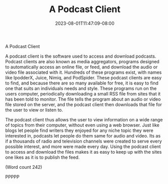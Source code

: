 ﻿---
title: "A Podcast Client"
date: 2023-08-01T11:47:09-08:00
description: "Podcasting Tips for Web Success"
featured_image: "/images/Podcasting.jpg"
tags: ["Podcasting"]
---

A Podcast Client

A podcast client is the software used to access and
download podcasts. Podcast clients are also known as
media aggregators, programs designed to automatically
access an online file, or feed, and download the audio or
video file associated with it. Hundreds of these
programs exist, with names like IpodderX, Juice,
Nimiq, and PodSpider. These podcast clients are easy to
find, and because there are so many available for free, it
is easy to find one that suits an individuals needs and
style. These programs run on the users computer,
periodically downloading a small RSS file from sites
that it has been told to monitor. The file tells the
program about an audio or video file stored on the
server, and the podcast client then downloads that file
for the user to view or listen to. 

The podcast client thus allows the user to view
information on a wide range of topics from their
computer, without even using a web browser. Just like
blogs let people find writers they enjoyed for any niche
topic they were interested in, podcasts let people do
them same for audio and video. Its as if a thousands of
radio and television channels were created to serve
every possible interest, and more were made every day.
Using the podcast client to access and download the
files makes it as easy to keep up with the sites one likes
as it is to publish the feed.

(Word count 242)

PPPPP
